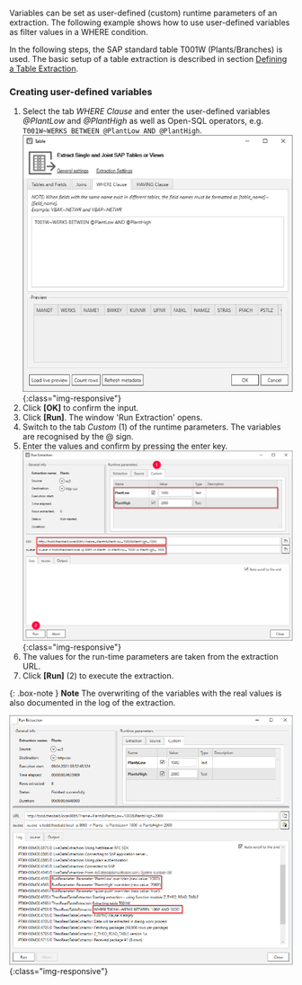 Variables can be set as user-defined (custom) runtime parameters of an extraction.
The following example shows how to use user-defined variables as filter values in a WHERE condition.

In the following steps, the SAP standard table T001W (Plants/Branches) is used. The basic setup of a table extraction is described in section [Defining a Table Extraction](../getting-started/define-a-table-extraction).

### Creating user-defined variables

1. Select the tab *WHERE Clause* and enter the user-defined variables *@PlantLow* and *@PlantHigh* as well as Open-SQL operators, e.g. `T001W~WERKS BETWEEN @PlantLow AND @PlantHigh`.
![Extraction-User-Variables](/img/content/Extraction-User-Variables.png){:class="img-responsive"}
2. Click **[OK]** to confirm the input.
3. Click **[Run]**. The window 'Run Extraction' opens.
4. Switch to the tab *Custom* (1) of the runtime parameters. The variables are recognised by the @ sign.
5. Enter the values and confirm by pressing the enter key.
![Run-Extraction-Custom-Defined-Parameters](/img/content/Run-Extraction-Custom-Defined-Parameters.png){:class="img-responsive"}
6. The values for the run-time parameters are taken from the extraction URL.
7. Click **[Run]** (2) to execute the extraction.

{: .box-note }
**Note** The overwriting of the variables with the real values is also documented in the log of the extraction.

![Extraction-User-Variables-Log](/img/content/Extraction-User-Variables-log.png){:class="img-responsive"}
